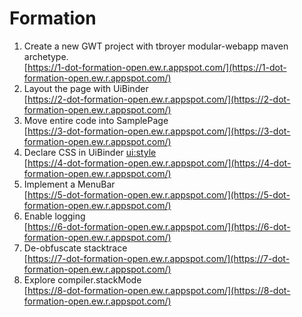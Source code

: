 Formation
===========

1. Create a new GWT project with tbroyer modular-webapp maven archetype.
   <br/>[https://1-dot-formation-open.ew.r.appspot.com/](https://1-dot-formation-open.ew.r.appspot.com/)
2. Layout the page with UiBinder
   <br/>[https://2-dot-formation-open.ew.r.appspot.com/](https://2-dot-formation-open.ew.r.appspot.com/)
3. Move entire code into SamplePage
   <br/>[https://3-dot-formation-open.ew.r.appspot.com/](https://3-dot-formation-open.ew.r.appspot.com/)
4. Declare CSS in UiBinder <ui:style>
   <br/>[https://4-dot-formation-open.ew.r.appspot.com/](https://4-dot-formation-open.ew.r.appspot.com/)
5. Implement a MenuBar
   <br/>[https://5-dot-formation-open.ew.r.appspot.com/](https://5-dot-formation-open.ew.r.appspot.com/)
6. Enable logging
   <br/>[https://6-dot-formation-open.ew.r.appspot.com/](https://6-dot-formation-open.ew.r.appspot.com/)
7. De-obfuscate stacktrace
   <br/>[https://7-dot-formation-open.ew.r.appspot.com/](https://7-dot-formation-open.ew.r.appspot.com/)
8. Explore compiler.stackMode
   <br/>[https://8-dot-formation-open.ew.r.appspot.com/](https://8-dot-formation-open.ew.r.appspot.com/)
